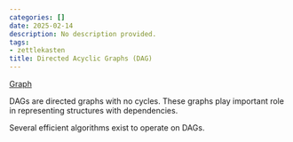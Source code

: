```yaml
---
categories: []
date: 2025-02-14
description: No description provided.
tags:
- zettlekasten
title: Directed Acyclic Graphs (DAG)
---
```


[Graph](Graph.md)

DAGs are directed graphs with no cycles. These graphs play important role in representing structures with dependencies. 

Several efficient algorithms exist to operate on DAGs.